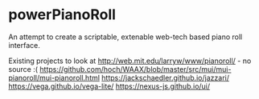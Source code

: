 # powerPianoRoll

An attempt to create a scriptable, extenable web-tech based piano roll interface.  

Existing projects to look at
http://web.mit.edu/larryw/www/pianoroll/ - no source :(
https://github.com/hoch/WAAX/blob/master/src/mui/mui-pianoroll/mui-pianoroll.html 
https://jackschaedler.github.io/jazzari/
https://vega.github.io/vega-lite/
https://nexus-js.github.io/ui/